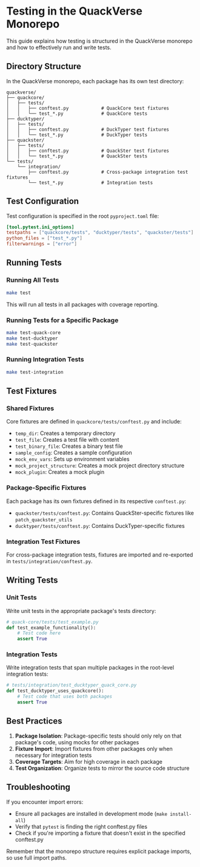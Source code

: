 # Testing in the QuackVerse Monorepo

This guide explains how testing is structured in the QuackVerse monorepo and how to effectively run and write tests.

## Directory Structure

In the QuackVerse monorepo, each package has its own test directory:

```
quackverse/
├── quackcore/
│   ├── tests/
│   │   ├── conftest.py            # QuackCore test fixtures
│   │   └── test_*.py              # QuackCore tests
├── ducktyper/
│   ├── tests/
│   │   ├── conftest.py            # DuckTyper test fixtures
│   │   └── test_*.py              # DuckTyper tests
├── quackster/
│   ├── tests/
│   │   ├── conftest.py            # QuackSter test fixtures
│   │   └── test_*.py              # QuackSter tests
└── tests/
    └── integration/
        ├── conftest.py            # Cross-package integration test fixtures
        └── test_*.py              # Integration tests
```

## Test Configuration

Test configuration is specified in the root `pyproject.toml` file:

```toml
[tool.pytest.ini_options]
testpaths = ["quackcore/tests", "ducktyper/tests", "quackster/tests"]
python_files = ["test_*.py"]
filterwarnings = ["error"]
```

## Running Tests

### Running All Tests

```bash
make test
```

This will run all tests in all packages with coverage reporting.

### Running Tests for a Specific Package

```bash
make test-quack-core
make test-ducktyper
make test-quackster
```

### Running Integration Tests

```bash
make test-integration
```

## Test Fixtures

### Shared Fixtures

Core fixtures are defined in `quackcore/tests/conftest.py` and include:

- `temp_dir`: Creates a temporary directory
- `test_file`: Creates a test file with content
- `test_binary_file`: Creates a binary test file
- `sample_config`: Creates a sample configuration
- `mock_env_vars`: Sets up environment variables
- `mock_project_structure`: Creates a mock project directory structure
- `mock_plugin`: Creates a mock plugin

### Package-Specific Fixtures

Each package has its own fixtures defined in its respective `conftest.py`:

- `quackster/tests/conftest.py`: Contains QuackSter-specific fixtures like `patch_quackster_utils`
- `ducktyper/tests/conftest.py`: Contains DuckTyper-specific fixtures

### Integration Test Fixtures

For cross-package integration tests, fixtures are imported and re-exported in `tests/integration/conftest.py`.

## Writing Tests

### Unit Tests

Write unit tests in the appropriate package's tests directory:

```python
# quack-core/tests/test_example.py
def test_example_functionality():
    # Test code here
    assert True
```

### Integration Tests

Write integration tests that span multiple packages in the root-level integration tests:

```python
# tests/integration/test_ducktyper_quack_core.py
def test_ducktyper_uses_quackcore():
    # Test code that uses both packages
    assert True
```

## Best Practices

1. **Package Isolation**: Package-specific tests should only rely on that package's code, using mocks for other packages
2. **Fixture Import**: Import fixtures from other packages only when necessary for integration tests
3. **Coverage Targets**: Aim for high coverage in each package
4. **Test Organization**: Organize tests to mirror the source code structure

## Troubleshooting

If you encounter import errors:
- Ensure all packages are installed in development mode (`make install-all`)
- Verify that `pytest` is finding the right conftest.py files
- Check if you're importing a fixture that doesn't exist in the specified conftest.py

Remember that the monorepo structure requires explicit package imports, so use full import paths.